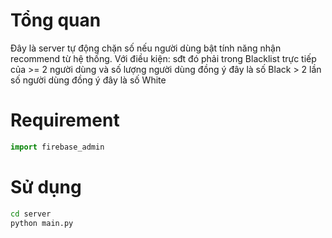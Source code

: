 # Tổng quan
Đây là server tự động chặn số nếu người dùng bật tính năng nhận recommend từ hệ thống. Với điều kiện: sđt đó phải trong Blacklist trực tiếp của >= 2 người dùng và số lượng người dùng đồng ý đây là số Black > 2 lần số người dùng đồng ý đây là số White

# Requirement

```python
import firebase_admin
```

# Sử dụng

```sh
cd server
python main.py
```